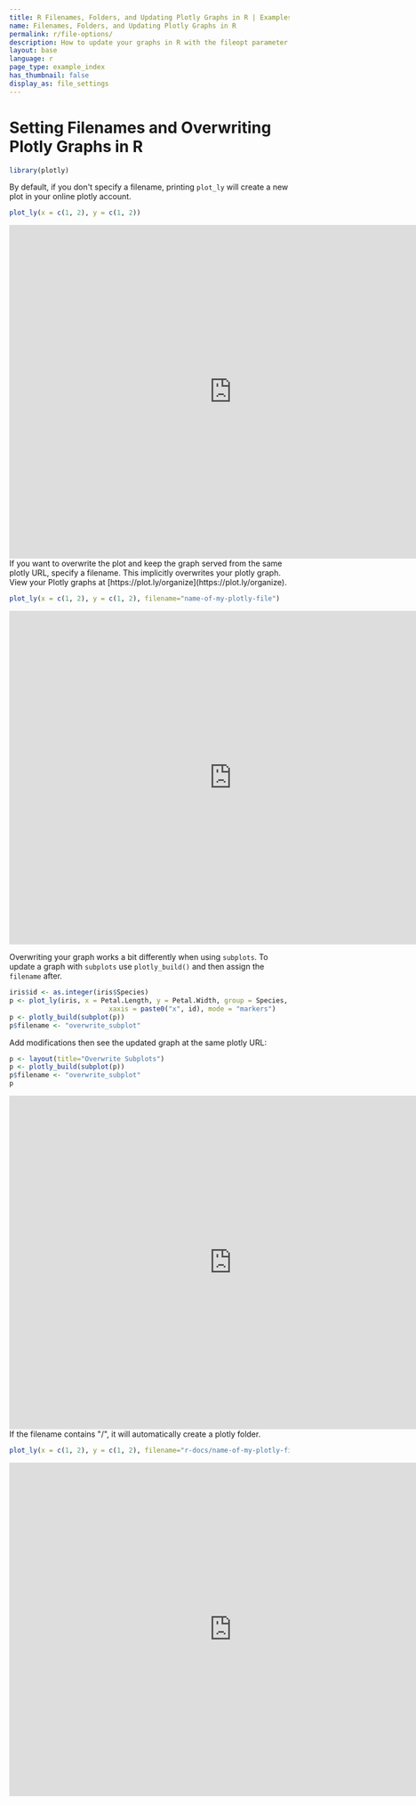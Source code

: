 ```yaml
---
title: R Filenames, Folders, and Updating Plotly Graphs in R | Examples | Plotly
name: Filenames, Folders, and Updating Plotly Graphs in R
permalink: r/file-options/
description: How to update your graphs in R with the fileopt parameter.
layout: base
language: r
page_type: example_index
has_thumbnail: false
display_as: file_settings
---
```


# Setting Filenames and Overwriting Plotly Graphs in R




```r
library(plotly)
```

By default, if you don't specify a filename,
printing `plot_ly` will create a new plot in your online plotly account.


```r
plot_ly(x = c(1, 2), y = c(1, 2))
```

<iframe height="600" id="igraph" scrolling="no" seamless="seamless" src="https://plot.ly/~RPlotBot/1909.embed" width="800" frameBorder="0"></iframe>
<br>
If you want to overwrite the plot and keep the graph served from the same plotly URL, specify a filename.
This implicitly overwrites your plotly graph.
View your Plotly graphs at [https://plot.ly/organize](https://plot.ly/organize).


```r
plot_ly(x = c(1, 2), y = c(1, 2), filename="name-of-my-plotly-file")
```

<iframe height="600" id="igraph" scrolling="no" seamless="seamless" src="https://plot.ly/~RPlotBot/505.embed" width="800" frameBorder="0"></iframe>

Overwriting your graph works a bit differently when using ```subplots```.
To update a graph with ```subplots``` use ```plotly_build()``` and then assign the ```filename``` after.


```r
iris$id <- as.integer(iris$Species)
p <- plot_ly(iris, x = Petal.Length, y = Petal.Width, group = Species,
						 xaxis = paste0("x", id), mode = "markers")
p <- plotly_build(subplot(p))
p$filename <- "overwrite_subplot"
```

Add modifications then see the updated graph at the same plotly URL:


```r
p <- layout(title="Overwrite Subplots")
p <- plotly_build(subplot(p))
p$filename <- "overwrite_subplot"
p
```

<iframe height="600" id="igraph" scrolling="no" seamless="seamless" src="https://plot.ly/~RPlotBot/1819.embed" width="800" frameBorder="0"></iframe>

<br>
If the filename contains "/", it will automatically create a plotly folder.


```r
plot_ly(x = c(1, 2), y = c(1, 2), filename="r-docs/name-of-my-plotly-file")
```

<iframe height="600" id="igraph" scrolling="no" seamless="seamless" src="https://plot.ly/~RPlotBot/507.embed" width="800" frameBorder="0"></iframe>
